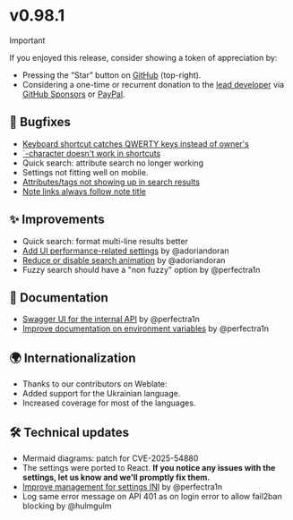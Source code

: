 # v0.98.1
> [!IMPORTANT]
> If you enjoyed this release, consider showing a token of appreciation by:
> 
> *   Pressing the “Star” button on [GitHub](https://github.com/TriliumNext/Trilium) (top-right).
> *   Considering a one-time or recurrent donation to the [lead developer](https://github.com/eliandoran) via [GitHub Sponsors](https://github.com/sponsors/eliandoran) or [PayPal](https://paypal.me/eliandoran).

## 🐞 Bugfixes

*   [Keyboard shortcut catches QWERTY keys instead of owner's](https://github.com/TriliumNext/Trilium/issues/6547)
*   [\`-character doesn't work in shortcuts](https://github.com/TriliumNext/Trilium/issues/6784)
*   Quick search: attribute search no longer working
*   Settings not fitting well on mobile.
*   [Attributes/tags not showing up in search results](https://github.com/TriliumNext/Trilium/pull/6752)
*   [Note links always follow note title](https://github.com/TriliumNext/Trilium/issues/6776)

## ✨ Improvements

*   Quick search: format multi-line results better
*   [Add UI performance-related settings](https://github.com/TriliumNext/Trilium/pull/6747) by @adoriandoran
*   [Reduce or disable search animation](https://github.com/TriliumNext/Trilium/issues/6698) by @adoriandoran
*   Fuzzy search should have a "non fuzzy" option by @perfectra1n

## 📖 Documentation

*   [Swagger UI for the internal API](https://github.com/TriliumNext/Trilium/pull/6719) by @perfectra1n
*   [Improve documentation on environment variables](https://github.com/TriliumNext/Trilium/pull/6727) by @perfectra1n

## 🌍 Internationalization

*   Thanks to our contributors on Weblate:
*   Added support for the Ukrainian language.
*   Increased coverage for most of the languages.

## 🛠️ Technical updates

*   Mermaid diagrams: patch for CVE-2025-54880
*   The settings were ported to React. **If you notice any issues with the settings, let us know and we'll promptly fix them.**
*   [Improve management for settings INI](https://github.com/TriliumNext/Trilium/pull/6726) by @perfectra1n
*   Log same error message on API 401 as on login error to allow fail2ban blocking by @hulmgulm